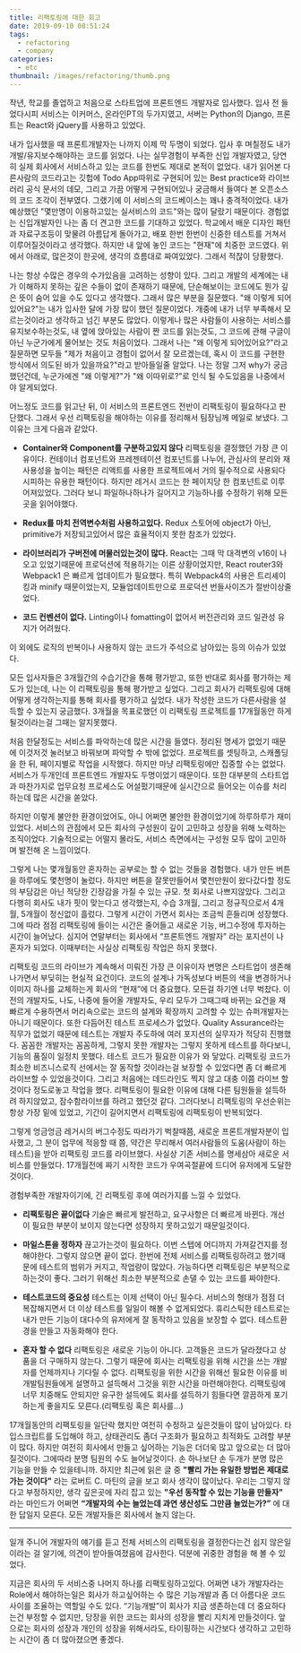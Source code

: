 ```yaml
---
title: 리팩토링에 대한 회고
date: 2019-09-10 08:51:24
tags:
  - refactoring
  - company
categories:
  - etc
thumbnail: /images/refactoring/thumb.png
---
```


작년, 학교를 졸업하고 처음으로 스타트업에 프론트엔드 개발자로 입사했다. 입사 전 들었다시피 서비스는 이커머스, 온라인PT의 두가지였고, 서버는 Python의 Django, 프론트는 React와 jQuery를 사용하고 있었다.

내가 입사했을 때 프론트개발자는 나까지 이제 막 두명이 되었다. 입사 후 며칠정도 내가 개발/유지보수해야하는 코드를 읽었다. 나는 실무경험이 부족한 신입 개발자였고, 당연히 실제 회사에서 서비스하고 있는 코드를 한번도 제대로 본적이 없었다. 내가 읽어본 다른사람의 코드라고는 깃헙에 Todo App따위로 구현되어 있는 Best practice와 라이브러리 공식 문서의 데모, 그리고 가끔 어떻게 구현되어있나 궁금해서 들여다 본 오픈소스의 코드 조각이 전부였다. 그랬기에 이 서비스의 코드베이스는 꽤나 충격적이었다. 내가 예상했던 "몇만명이 이용하고있는 실서비스의 코드"와는 많이 달랐기 때문이다. 경험없는 신입개발자인 나는 좀 더 견고한 코드를 기대하고 있었다. 학교에서 배운 디자인 패턴과 자료구조등이 맞물려 아름답게 돌아가고, 배포 한번 한번이 신중한 테스트를 거쳐서 이루어질것이라고 생각했다. 하지만 내 앞에 놓인 코드는 "현재"에 치중한 코드였다. 위에서 아래로, 많은것이 한곳에, 생각의 흐름대로 짜여있었다. 그래서 적잖이 당황했다.

나는 항상 수많은 경우의 수가있음을 고려하는 성향이 있다. 그리고 개발의 세계에는 내가 이해하지 못하는 깊은 수들이 없이 존재하기 때문에, 단순해보이는 코드에도 뭔가 깊은 뜻이 숨어 있을 수도 있다고 생각했다. 그래서 많은 부분을 질문했다. "왜 이렇게 되어있어요?"는 내가 입사한 달에 가장 많이 했던 질문이었다. 개중에 내가 너무 부족해서 모르는것이라고 생각하고 넘긴 부분도 많았다. 이렇게나 많은 사람들이 사용하는 서비스를 유지보수하는것도, 내 옆에 앉아있는 사람이 짠 코드를 읽는것도, 그 코드에 관해 구글이 아닌 누군가에게 물어보는 것도 처음이었다. 그래서 나는 "왜 이렇게 되어있어요?"라고 질문하면 모두들 "제가 처음이고 경험이 없어서 잘 모르겠는데, 혹시 이 코드를 구현한 방식에서 의도된 바가 있을까요?"라고 받아들일줄 알았다. 나는 정말 그저 why가 궁금했던건데, 누군가에겐 "왜 이렇게?"가 "왜 이따위로?"로 인식 될 수도있음을 나중에서야 알게되었다.

어느정도 코드를 읽고난 뒤, 이 서비스의 프론트엔드 전반이 리팩토링이 필요하다고 판단했다. 그래서 우선 리팩토링을 해야하는 이유를 정리해서 팀장님께 메일로 보냈다. 그 이유는 크게 다음과 같았다.

- **Container와 Component를 구분하고있지 않다**
  리팩토링을 결정했던 가장 큰 이유이다. 컨테이너 컴포넌트와 프레젠테이션 컴포넌트를 나누어, 관심사의 분리와 재사용성을 높이는 패턴은 리액트를 사용한 프로젝트에서 거의 필수적으로 사용되다시피하는 유용한 패턴이다. 하지만 레거시 코드는 한 페이지당 한 컴포넌트로 이루어져있었다. 그러다 보니 파일하나하나가 길어지고 기능하나를 수정하기 위해 모든 곳을 읽어야했다.

- **Redux를 마치 전역변수처럼 사용하고있다.**
  Redux 스토어에 object가 아닌, primitive가 저장되고있어서 많은 효율적이지 못한 참조가 있었다.

- **라이브러리가 구버전에 머물러있는것이 많다.**
  React는 그때 막 대격변의 v16이 나오고 있었기때문에 프로덕션에 적용하기는 이른 상황이었지만, React router3와 Webpack1 은 빠르게 업데이트가 필요했다. 특히 Webpack4의 사용은 트리셰이킹과 minify 때문이었는지, 모듈업데이트만으로 프로덕션 번들사이즈가 절반이상줄었다.

- **코드 컨벤션이 없다.**
  Linting이나 fomatting이 없어서 버전관리와 코드 일관성 유지가 어려웠다.

이 외에도 로직의 반복이나 사용하지 않는 코드가 주석으로 남아있는 등의 이슈가 있었다.

모든 입사자들은 3개월간의 수습기간을 통해 평가받고, 또한 반대로 회사를 평가하는 제도가 있는데, 나는 이 리팩토링을 통해 평가받고 싶었다. 그리고 회사가 리팩토링에 대해 어떻게 생각하는지를 통해 회사를 평가하고 싶었다. 내가 작성한 코드가 다른사람을 설득할 수 있는지 궁금했다. 3개월을 목표로했던 이 리팩토링 프로젝트를 17개월동안 하게될것이라는걸 그때는 알지못했다.

처음 한달정도는 서비스를 파악하는데 많은 시간을 들였다. 정리된 명세가 없었기 때문에 이것저것 눌러보고 바꿔보며 파악할 수 밖에 없었다. 프로젝트를 셋팅하고, 스캐폴딩을 한 뒤, 페이지별로 작업을 시작했다. 하지만 마냥 리팩토링에만 집중할 수는 없었다. 서비스가 두개인데 프론트엔드 개발자도 두명이었기 때문이다. 또한 대부분의 스타트업과 마찬가지로 업무요청 프로세스도 어설펐기때문에 실시간으로 들어오는 이슈를 처리하는데 많은 시간을 쏟았다.

하지만 이렇게 불안한 환경이었어도, 아니 어쩌면 불안한 환경이었기에 하루하루가 재미있었다. 서비스의 관점에서 모든 회사의 구성원이 깊이 고민하고 성장을 위해 노력하는 조직이었다. 기술적으로는 어떨지 몰라도, 서비스 측면에서는 구성원 모두 많이 고민하며 발전해 온 느낌이었다.

그렇게 나는 몇개월동안 혼자하는 공부로는 할 수 없는 것들을 경험했다. 내가 만든 버튼을 하루에도 몇천명이 눌렀다. 하지만 버튼을 잘못만들어서 몇천만원이 왔다갔다할 정도의 부담감은 아닌 적당한 긴장감을 가질 수 있는 규모. 첫 회사로 나쁘지않았다. 그리고 다행히 회사도 내가 핏이 맞는다고 생각했는지, 수습 3개월, 그리고 정규직으로서 4개월, 5개월이 정신없이 흘렀다.
그렇게 시간이 가면서 회사는 조금씩 흔들리며 성장했다. 그에 따라 점점 리팩토링에 들이는 시간은 줄어들고 새로운 기능, 버그수정에 투자하는 시간이 늘어났다. 심지어 연말부터는 회사에서 “프론트엔드 개발자” 라는 포지션이 나 혼자가 되었다. 이때부터는 사실상 리팩토링 작업은 하지 못했다.

리팩토링 코드의 라이브가 계속해서 미뤄진 가장 큰 이유이자 변명은 스타트업이 생존해나가면서 부딪히는 현실적 요건이다. 코드의 설계나 가독성보다 버튼의 색을 변경하거나 이미지 하나를 교체하는게 회사의 “현재”에 더 중요했다. 모든걸 하기엔 너무 벅찼다. 이전의 개발자도, 나도, 나중에 들어올 개발자도, 우리 모두가 그때그때 바뀌는 요건을 재빠르게 수용하면서 머리속으로는 코드의 설계와 확장까지 고려할 수 있는 슈퍼개발자는 아니기 때문이다.
또한 다듬어진 테스트 프로세스가 없었다. Quality Assurance라는 직무가 없었기 때문에 테스트는 개발자 주도하에 여러 포지션의 실무자가 적당히 진행했다. 꼼꼼한 개발자는 꼼꼼하게, 그렇지 못한 개발자는 그렇지 못하게 테스트를 하다보니, 기능의 품질이 일정치 못했다. 테스트 코드가 필요한 이유가 와 닿았다. 리팩토링 코드가 최소한 비즈니스로직 선에서는 잘 동작할 것이라는걸 보장할 수 있었다면 좀 더 빠르게 라이브할 수 있었을것이다. 그리고 처음에는 데드라인도 찍지 않고 대충 이쯤 라이브 할 것이다 정도로놓고 작업을 했다. 리팩토링이 필요한 이유에 대해 다른 팀원들을 설득하려 하지않았고, 잠수함라이브를 하려고 했던것 같다. 그러다보니 리팩토링의 우선순위는 항상 가장 밑에 있었고, 기간이 길어지면서 리팩토링에 리팩토링이 반복되었다.

그렇게 엉금엉금 레거시의 버그수정도 따라가기 벅찰때쯤, 새로운 프론트개발자분이 입사했고, 그 분이 업무에 적응할 때 쯤, 약간은 무리해서 여러사람들의 도움(사람이 하는 테스트)을 받아 리팩토링 코드를 라이브했다. 사실상 기존 서비스를 명세삼아 새로운 서비스를 만들었다. 17개월전에 짜기 시작한 코드가 우여곡절끝에 드디어 유저에게 도달한것이다.

경험부족한 개발자이기에, 긴 리팩토링 후에 여러가지를 느낄 수 있었다.

- **리팩토링은 끝이없다**
  기술은 빠르게 발전하고, 요구사항은 더 빠르게 바뀐다. 개선이 필요한 부분이 보이지 않는다면 성장하지 못하고있기 때문일것이다.

- **마일스톤을 정하자**
  끊고가는것이 필요하다. 이번 스텝에 어디까지 가져갈건지를 정해야한다. 그렇지 않으면 끝이 없다.
  한번에 전체 서비스를 리팩토링하려고 했기때문에 테스트의 범위가 커지고, 작업량이 많았다. 가능하다면 리팩토링은 부분적으로 하는것이 좋다. 그러기 위해선 최소한 부분적으로 손댈 수 있는 코드를 짜야한다.

- **테스트코드의 중요성**
  테스트는 이제 선택이 아닌 필수다. 서비스의 형태가 점점 더 복잡해지면서 더 이상 테스트를 일일이 해볼 수 없게되었다. 휴리스틱한 테스트로는 내가 만든 기능이 대다수의 유저에게 잘 동작하고 있음을 보장할 수 없다. 테스트환경을 만들고 자동화해야 한다.

- **혼자 할 수 없다**
  리팩토링은 새로운 기능이 아니다. 고객들은 코드가 달라졌다고 상품을 더 구매하지 않는다. 그렇기 때문에 회사는 리팩토링을 위해 시간을 쓰는 개발자를 언제까지나 기다릴 수 없다. 리팩토링을 위한 시간을 위해선 필요한 이유를 비개발팀원들에게 설명하고 설득해서 그것을 위한 시간을 마련해야한다. 리팩토링에 너무 치중해도 안되지만 유구한 설득에도 회사를 설득하기 힘들다면 깔끔하게 포기하는게 좋을지도 모른다.(리팩토링 혹은 회사를…)

17개월동안의 리팩토링을 일단락 했지만 여전히 수정하고 싶은것들이 많이 남아있다. 타입스크립트를 도입해야 하고, 상태관리도 좀더 구조화가 필요하고 최적화도 고려할 부분이 많다. 하지만 여전히 회사에서 만들고 싶어하는 기능은 더더욱 많고 앞으로는 더 많아질것이다. 그에따라 분명 팀원의 수도 늘어날것이다. 손 하나보단 손 두개가 분명 많은 기능을 만들 수 있을테니까. 하지만 최근에 읽은 글 중 **"빨리 가는 유일한 방법은 제대로 가는 것이다"** 라는 로버트 C. 마틴의 글을 보고 회사 생각이 많이났다. 우리는 그렇지 않다고 부정하지만, 생각 깊은곳에 자리 잡고 있는 **"우선 동작할 수 있는 기능을 만들자"** 라는 마인드가 어쩌면 **“개발자의 수는 늘었는데 과연 생산성도 그만큼 늘었는가?”** 에 대한 답일지 모른다. 모든 개발자들은 회사에서 놀지 않는다.

---

일개 주니어 개발자의 얘기를 듣고 전체 서비스의 리팩토링을 결정한다는건 쉽지 않은일이라는 걸 알기에, 의견이 받아들여졌음에 감사한다. 덕분에 귀중한 경험을 해 볼 수 있었다.

지금은 회사의 두 서비스중 나머지 하나를 리팩토링하고있다. 어쩌면 내가 개발자라는 Role에서 해야하는일은 회사가 하고싶어하는 수 많은 기능개발과 좀 더 아름다운 코드 사이를 조율하는 역할일 수도 있다. “기능개발”이 회사가 지금 생존하는데 더 중요하다는건 부정할 수 없지만, 당장을 위한 코드는 회사의 성장을 빨리 지치게 만들것이다. 앞으로는 회사의 성장과 개인의 성장을 위해서라도, 타이핑하는 시간보다 생각하고 고민하는 시간이 좀 더 많아졌으면 좋겠다.
